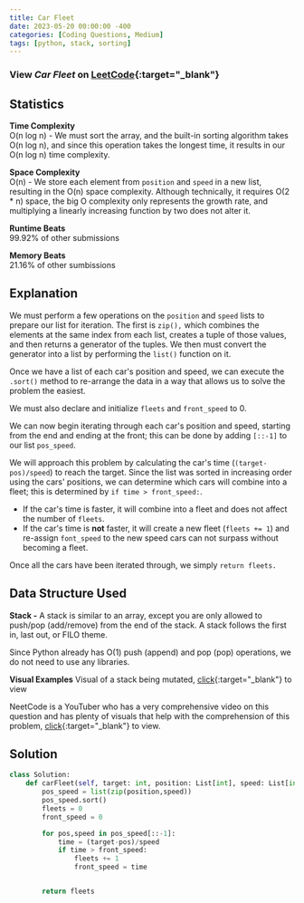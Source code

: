 ```yaml
---
title: Car Fleet
date: 2023-05-20 00:00:00 -400
categories: [Coding Questions, Medium]
tags: [python, stack, sorting]
---
```



### View *Car Fleet* on [LeetCode](https://leetcode.com/problems/car-fleet/){:target="_blank"}

## Statistics  

**Time Complexity**  
O(n log n) - We must sort the array, and the built-in sorting algorithm takes O(n log n), and since this operation takes the longest time, it results in our O(n log n) time complexity.

**Space Complexity**  
O(n) - We store each element from `position` and `speed` in a new list, resulting in the O(n) space complexity. 
Although technically, it requires O(2 * n) space, the big O complexity only represents the growth rate, and multiplying a linearly increasing function by two does not alter it.

**Runtime Beats**  
99.92% of other submissions  

**Memory Beats**  
21.16% of other sumbissions  

## Explanation
We must perform a few operations on the `position` and `speed` lists to prepare our list for iteration. The first is `zip(),` which combines the elements at the same index from each list, creates a tuple of those values, and then returns a generator of the tuples. We then must convert the generator into a list by performing the `list()` function on it.

Once we have a list of each car's position and speed, we can execute the `.sort()` method to re-arrange the data in a way that allows us to solve the problem the easiest. 

We must also declare and initialize `fleets` and `front_speed` to 0.

We can now begin iterating through each car's position and speed, starting from the end and ending at the front; this can be done by adding `[::-1]` to our list `pos_speed`.

We will approach this problem by calculating the car's time (`(target-pos)/speed`) to reach the target. 
Since the list was sorted in increasing order using the cars' positions, we can determine which cars will combine into a fleet; this is determined by `if time > front_speed:`. 
*   If the car's time is faster, it will combine into a fleet and does not affect the number of `fleets`. 
*   If the car's time is **not** faster, it will create a new fleet (`fleets += 1`) and re-assign `font_speed` to the new speed cars can not surpass without becoming a fleet.

Once all the cars have been iterated through, we simply `return fleets.` 

## Data Structure Used

**Stack -** A stack is similar to an array, except you are only allowed to push/pop (add/remove) from the end of the stack. A stack follows the first in, last out, or FILO theme.

Since Python already has O(1) push (append) and pop (pop) operations, we do not need to use any libraries.

**Visual Examples**
Visual of a stack being mutated, [click](https://cdn.programiz.com/sites/tutorial2program/files/stack.png){:target="_blank"} to view

NeetCode is a YouTuber who has a very comprehensive video on this question and has plenty of visuals that help with the comprehension of this problem, [click](https://www.youtube.com/watch?v=Pr6T-3yB9RM&t=732s){:target="_blank"} to view.

## Solution  

```python
class Solution:
    def carFleet(self, target: int, position: List[int], speed: List[int]) -> int:
        pos_speed = list(zip(position,speed))
        pos_speed.sort()
        fleets = 0
        front_speed = 0

        for pos,speed in pos_speed[::-1]:
            time = (target-pos)/speed
            if time > front_speed:
                fleets += 1
                front_speed = time


        return fleets
```